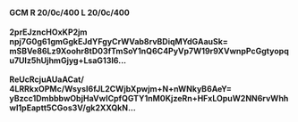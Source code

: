 #### GCM R 20/0c/400 L 20/0c/400 
**2prEJzncHOxKP2jm**<br/>**npj7G0g61gmGgkEJdYFgyCrWVab8rvBDiqMYdGAauSk=**<br/>**mSBVe86Lz9Xoohr8tD03fTmSoY1nQ6C4PyVp7W19r9XVwnpPcGgtyopqu7Ulz5hUjhmGjyg+LsaG13I6...**<br/><br/> 
**ReUcRcjuAUaACat/**<br/>**4LRRkxOPMc/WsysI6fJL2CWjbXpwjm+N+nWNkyB6AeY=**<br/>**yBzcc1DmbbbwObjHaVwICpfQGTY1nM0KjzeRn+HFxLOpuW2NN6rvWhhwI1pEaptt5CGos3V/gk2XXQkN...**